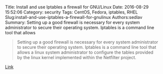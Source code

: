Title: Install and use Iptables a firewall for GNU/Linux
Date: 2016-08-29 15:52:06
Category: security
Tags: CentOS, Fedora, iptables, RHEL
Slug:install-and-use-iptables-a-firewall-for-gnulinux
Authors:sedlav
Summary: Setting up a good firewall is necessary for every system administrator to secure their operating system. Iptables is a command line tool that allows

> Setting up a good firewall is necessary for every system administrator to secure their operating system. Iptables is a command line tool that allows a linux system administrator to configure the tables provided by the linux kernel implemented within the Netfilter project.

[Link](https://hostpresto.com/community/tutorials/working-with-iptables/)
